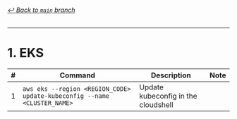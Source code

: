 ###### [_↩ Back to `main` branch_](https://github.com/cuongpiger/cloud)

<hr>

# 1. EKS
|#|Command|Description|Note|
|-|-|-|-|
|1|`aws eks --region <REGION_CODE> update-kubeconfig --name <CLUSTER_NAME>`|Update kubeconfig in the cloudshell||

